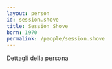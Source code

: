 ```yaml
---
layout: person
id: session.shove
title: Session Shove
born: 1970
permalink: /people/session.shove
---
```


Dettagli della persona 